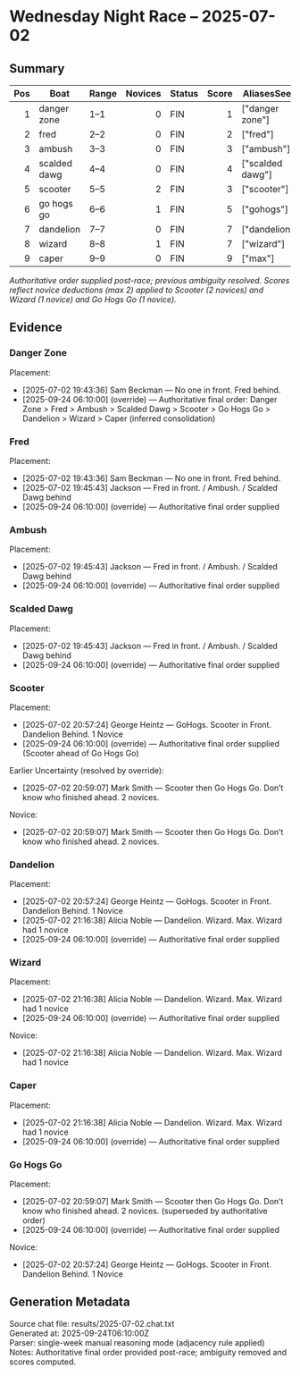 # Wednesday Night Race – 2025-07-02

<!-- markdownlint-disable MD013 -->

## Summary

| Pos | Boat | Range | Novices | Status | Score | AliasesSeen |
|---:|---|---|---:|---|---:|---|
| 1 | danger zone | 1–1 | 0 | FIN | 1 | ["danger zone"] |
| 2 | fred | 2–2 | 0 | FIN | 2 | ["fred"] |
| 3 | ambush | 3–3 | 0 | FIN | 3 | ["ambush"] |
| 4 | scalded dawg | 4–4 | 0 | FIN | 4 | ["scalded dawg"] |
| 5 | scooter | 5–5 | 2 | FIN | 3 | ["scooter"] |
| 6 | go hogs go | 6–6 | 1 | FIN | 5 | ["gohogs"] |
| 7 | dandelion | 7–7 | 0 | FIN | 7 | ["dandelion"] |
| 8 | wizard | 8–8 | 1 | FIN | 7 | ["wizard"] |
| 9 | caper | 9–9 | 0 | FIN | 9 | ["max"] |

*Authoritative order supplied post-race; previous ambiguity resolved. Scores reflect novice deductions (max 2) applied to Scooter (2 novices) and Wizard (1 novice) and Go Hogs Go (1 novice).* 

## Evidence

### Danger Zone

Placement:

- [2025-07-02 19:43:36] Sam Beckman — No one in front. Fred behind.
- [2025-09-24 06:10:00] (override) — Authoritative final order: Danger Zone > Fred > Ambush > Scalded Dawg > Scooter > Go Hogs Go > Dandelion > Wizard > Caper (inferred consolidation)

### Fred

Placement:

- [2025-07-02 19:43:36] Sam Beckman — No one in front. Fred behind.
- [2025-07-02 19:45:43] Jackson — Fred in front. / Ambush. / Scalded Dawg behind
- [2025-09-24 06:10:00] (override) — Authoritative final order supplied

### Ambush

Placement:

- [2025-07-02 19:45:43] Jackson — Fred in front. / Ambush. / Scalded Dawg behind
- [2025-09-24 06:10:00] (override) — Authoritative final order supplied

### Scalded Dawg

Placement:

- [2025-07-02 19:45:43] Jackson — Fred in front. / Ambush. / Scalded Dawg behind
- [2025-09-24 06:10:00] (override) — Authoritative final order supplied

### Scooter

Placement:

- [2025-07-02 20:57:24] George Heintz — GoHogs. Scooter in Front. Dandelion Behind. 1 Novice
- [2025-09-24 06:10:00] (override) — Authoritative final order supplied (Scooter ahead of Go Hogs Go)

Earlier Uncertainty (resolved by override):

- [2025-07-02 20:59:07] Mark Smith — Scooter then Go Hogs Go. Don’t know who finished ahead. 2 novices.

Novice:

- [2025-07-02 20:59:07] Mark Smith — Scooter then Go Hogs Go. Don’t know who finished ahead. 2 novices.

### Dandelion

Placement:

- [2025-07-02 20:57:24] George Heintz — GoHogs. Scooter in Front. Dandelion Behind. 1 Novice
- [2025-07-02 21:16:38] Alicia Noble — Dandelion. Wizard. Max. Wizard had 1 novice
- [2025-09-24 06:10:00] (override) — Authoritative final order supplied

### Wizard

Placement:

- [2025-07-02 21:16:38] Alicia Noble — Dandelion. Wizard. Max. Wizard had 1 novice
- [2025-09-24 06:10:00] (override) — Authoritative final order supplied

Novice:

- [2025-07-02 21:16:38] Alicia Noble — Dandelion. Wizard. Max. Wizard had 1 novice

### Caper

Placement:

- [2025-07-02 21:16:38] Alicia Noble — Dandelion. Wizard. Max. Wizard had 1 novice
- [2025-09-24 06:10:00] (override) — Authoritative final order supplied

### Go Hogs Go

Placement:

- [2025-07-02 20:59:07] Mark Smith — Scooter then Go Hogs Go. Don’t know who finished ahead. 2 novices. (superseded by authoritative order)
- [2025-09-24 06:10:00] (override) — Authoritative final order supplied

Novice:

- [2025-07-02 20:57:24] George Heintz — GoHogs. Scooter in Front. Dandelion Behind. 1 Novice

## Generation Metadata

Source chat file: results/2025-07-02.chat.txt  
Generated at: 2025-09-24T06:10:00Z  
Parser: single-week manual reasoning mode (adjacency rule applied)  
Notes: Authoritative final order provided post-race; ambiguity removed and scores computed.

